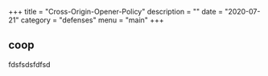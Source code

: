 +++
title = "Cross-Origin-Opener-Policy"
description = ""
date = "2020-07-21"
category = "defenses"
menu = "main"
+++

## coop

fdsfsdsfdfsd
